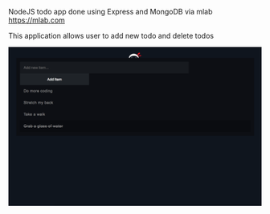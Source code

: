 NodeJS todo app done using Express and MongoDB via mlab https://mlab.com

This application allows user to add new todo and delete todos

![Alt text](/public/screenshot.png?raw=true "Nodejs todo app")